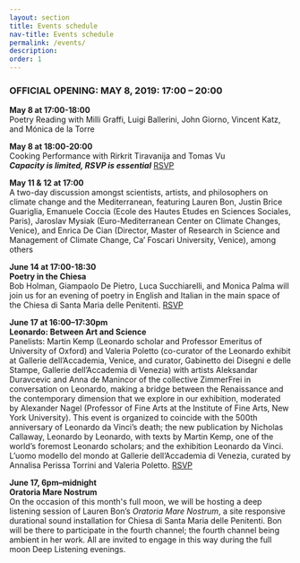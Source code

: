 ```yaml
---
layout: section
title: Events schedule
nav-title: Events schedule
permalink: /events/
description:
order: 1
---
```


<div class="padding-y-2 bg-base-lightest padding-105 tablet:padding-3 font-sans-sm tablet:font-sans-md display-inline-block radius-sm">
  <h3 class="font-sans-sm tablet:font-sans-lg text-light">OFFICIAL OPENING: MAY 8, 2019: 17:00 – 20:00</h3>
  <p><strong>May 8 at 17:00-18:00</strong><br/> Poetry Reading with Milli Graffi, Luigi Ballerini, John Giorno, Vincent Katz, and Mónica de la Torre</p>

  <p><strong>May 8 at 18:00-20:00</strong><br/> Cooking Performance with Rirkrit Tiravanija and Tomas Vu<br/><em><strong>Capacity is limited, RSVP is essential</strong></em> <a href="mailto:ylee@fitzandco.art?subject=RSVP%20Cooking%20Performance%20with%20Rirkrit%20Tiravanija" class="rsvp text-white">RSVP</a></p>

  <p><strong>May 11 & 12 at 17:00</strong><br/> A two-day discussion amongst scientists, artists, and philosophers on climate change and the Mediterranean, featuring Lauren Bon, Justin Brice Guariglia, Emanuele Coccia (Ecole des Hautes Etudes en Sciences Sociales, Paris), Jaroslav Mysiak (Euro-Mediterranean Center on Climate Changes, Venice), and Enrica De Cian (Director, Master of Research in Science and Management of Climate Change, Ca’ Foscari University, Venice), among others</p>
  
<p><strong>June 14 at 17:00-18:30</strong><br/> <strong>Poetry in the Chiesa</strong><br> Bob Holman, Giampaolo De Pietro, Luca Succhiarelli, and Monica Palma will join us for an evening of poetry in English and Italian in the main space of the Chiesa di Santa Maria delle Penitenti. <a href="https://www.facebook.com/events/1559570457511041/" class="rsvp text-white">RSVP</a></p>
  
<p><strong>June 17 at 16:00–17:30pm</strong><br> <strong>Leonardo: Between Art and Science</strong><br> Panelists: Martin Kemp (Leonardo scholar and Professor Emeritus of University of Oxford) and Valeria Poletto (co-curator of the Leonardo exhibit at Gallerie dell&rsquo;Accademia, Venice, and curator, Gabinetto dei Disegni e delle Stampe, Gallerie dell&rsquo;Accademia di Venezia) with artists Aleksandar Duravcevic and Anna de Manincor of the collective ZimmerFrei in conversation on Leonardo, making a bridge between the Renaissance and the contemporary dimension that we explore in our exhibition, moderated by Alexander Nagel (Professor of Fine Arts at the Institute of Fine Arts, New York University). This event is organized to coincide with the 500th anniversary of Leonardo da Vinci&rsquo;s death; the new publication by Nicholas Callaway, Leonardo by Leonardo, with texts by Martin Kemp, one of the world&rsquo;s foremost Leonardo scholars; and the exhibition Leonardo da Vinci. L&rsquo;uomo modello del mondo at Gallerie dell&rsquo;Accademia di Venezia, curated by Annalisa Perissa Torrini and Valeria Poletto. <a href="https://www.facebook.com/events/843102032735686/" class="rsvp text-white">RSVP</a></p>
  
  <p><strong>June 17, 6pm&ndash;midnight</strong><br> <strong>Oratoria Mare Nostrum</strong><br> On the occasion of this month's full moon, we will be hosting a deep listening session of Lauren Bon&rsquo;s <em>Oratoria Mare Nostrum</em>, a site responsive durational sound installation for Chiesa di Santa Maria delle Penitenti. Bon will be there to participate in the fourth channel; the fourth channel being ambient in her work. All are invited to engage in this way during the full moon Deep Listening evenings.</p>
</div>
